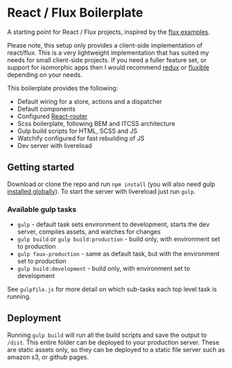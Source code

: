 # React / Flux Boilerplate

A starting point for React / Flux projects, inspired by the [flux examples][flux-examples].

Please note, this setup only provides a client-side implementation of react/flux. This is a very lightweight implementation that has suited my needs for small client-side projects. If you need a fuller feature set, or support for isomorphic apps then I would recommend [redux][redux] or [fluxible][fluxible] depending on your needs.

This boilerplate provides the following:

* Default wiring for a store, actions and a dispatcher
* Default components
* Configured [React-router][react-router]
* Scss boilerplate, following BEM and ITCSS architecture
* Gulp build scripts for HTML, SCSS and JS
* Watchify configured for fast rebuilding of JS
* Dev server with livereload

## Getting started
Download or clone the repo and run `npm install` (you will also need gulp [installed globally][gulp]). To start the server with livereload just run `gulp`.

### Available gulp tasks

* `gulp` - default task sets environment to development, starts the dev server, compiles assets, and watches for changes
* `gulp build` or `gulp build:production` - build only, with environment set to production
* `gulp faux-production` - same as default task, but with the environment set to production
* `gulp build:development` - build only, with environment set to development

See `gulpfile.js` for more detail on which sub-tasks each top level task is running.

## Deployment

Running `gulp build` will run all the build scripts and save the output to `/dist`. This entire folder can be deployed to your production server. These are static assets only, so they can be deployed to a static file server such as amazon s3, or github pages.

[react-router]: https://github.com/reactjs/react-router
[flux-examples]: https://github.com/facebook/flux/tree/master/examples
[gulp]: https://github.com/gulpjs/gulp/blob/master/docs/getting-started.md
[redux]: http://redux.js.org/
[fluxible]: http://fluxible.io/
